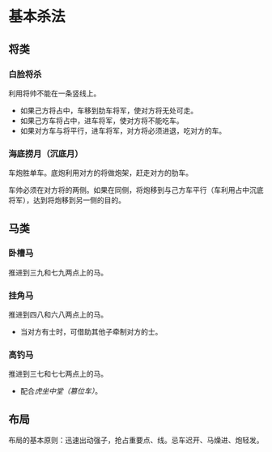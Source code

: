 # 基本杀法

## 将类

### 白脸将杀

利用将帅不能在一条竖线上。

- 如果己方将占中，车移到肋车将军，使对方将无处可走。
- 如果己方车将占中，进车将军，使对方将不能吃车。
- 如果对方车与将平行，进车将军，对方将必须进退，吃对方的车。

### 海底捞月（沉底月）

车炮胜单车。底炮利用对方的将做炮架，赶走对方的肋车。

车帅必须在对方将的两侧。如果在同侧，将炮移到与己方车平行（车利用占中沉底将军），达到将炮移到另一侧的目的。

## 马类

### 卧槽马

推进到三九和七九两点上的马。

### 挂角马

推进到四八和六八两点上的马。

- 当对方有士时，可借助其他子牵制对方的士。

### 高钓马

推进到三七和七七两点上的马。

- 配合*虎坐中堂（篡位车）*。

## 布局

布局的基本原则：迅速出动强子，抢占重要点、线。忌车迟开、马燥进、炮轻发。
